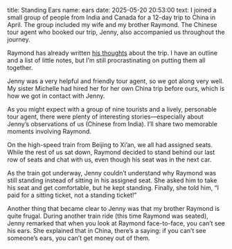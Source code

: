 title: Standing Ears
name: ears
date: 2025-05-20 20:53:00
text:
I joined a small group of people from India and Canada for a 12-day trip to China in April. The group included my wife and my brother Raymond. The Chinese tour agent who booked our trip, Jenny, also accompanied us throughout the journey.

Raymond has already written [his thoughts][ray_china] about the trip. I have an outline and a list of little notes, but I’m still procrastinating on putting them all together.

Jenny was a very helpful and friendly tour agent, so we got along very well. My sister Michelle had hired her for her own China trip before ours, which is how we got in contact with Jenny.

As you might expect with a group of nine tourists and a lively, personable tour agent, there were plenty of interesting stories—especially about Jenny’s observations of us (Chinese from India). I’ll share two memorable moments involving Raymond.

On the high-speed train from Beijing to Xi’an, we all had assigned seats. While the rest of us sat down, Raymond decided to stand behind our last row of seats and chat with us, even though his seat was in the next car.

As the train got underway, Jenny couldn’t understand why Raymond was still standing instead of sitting in his assigned seat. She asked him to take his seat and get comfortable, but he kept standing. Finally, she told him, “I paid for a sitting ticket, not a standing ticket!”

Another thing that became clear to Jenny was that my brother Raymond is quite frugal. During another train ride (this time Raymond was seated), Jenny remarked that when you look at Raymond face-to-face, you can’t see his ears. She explained that in China, there’s a saying: if you can’t see someone’s ears, you can’t get money out of them.

[ray_china]: https://hsushenon.in/2025/05/03/china-trip-2025/ 
